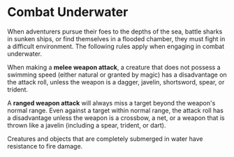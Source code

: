 # Combat Underwater
When adventurers pursue their foes to the depths of the sea, battle sharks in sunken ships, or find themselves in a flooded chamber, they must fight in a difficult environment. The following rules apply when engaging in combat underwater.

When making a **melee weapon attack**, a creature that does not possess a swimming speed (either natural or granted by magic) has a disadvantage on the attack roll, unless the weapon is a dagger, javelin, shortsword, spear, or trident.

A **ranged weapon attack** will always miss a target beyond the weapon's normal range. Even against a target within normal range, the attack roll has a disadvantage unless the weapon is a crossbow, a net, or a weapon that is thrown like a javelin (including a spear, trident, or dart).

Creatures and objects that are completely submerged in water have resistance to fire damage.